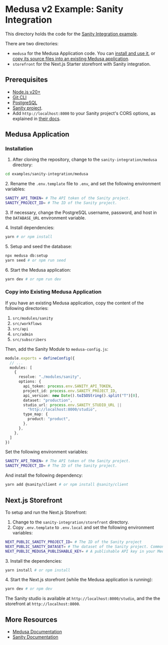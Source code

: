# Medusa v2 Example: Sanity Integration

This directory holds the code for the [Sanity Integration example](https://docs.medusajs.com/resources/integrations/guides/sanity).

There are two directories:

- `medusa` for the Medusa Application code. You can [install and use it](#installation), or [copy its source files into an existing Medusa application](#copy-into-existing-medusa-application).
- `storefront` for the Next.js Starter storefront with Sanity integration.

## Prerequisites

- [Node.js v20+](https://nodejs.org/en/download)
- [Git CLI](https://git-scm.com/downloads)
- [PostgreSQL](https://www.postgresql.org/download/)
- [Sanity project](https://www.sanity.io/docs/creating-projects).
- Add `http://localhost:8000` to your Sanity project's CORS options, as explained in [their docs](https://www.sanity.io/docs/cors#5a355ee47b66).

## Medusa Application

### Installation

1. After cloning the repository, change to the `sanity-integration/medusa` directory:

```bash
cd examples/sanity-integration/medusa
```

2\. Rename the `.env.template` file to `.env`, and set the following environment variables:

```bash
SANITY_API_TOKEN= # The API token of the Sanity project.
SANITY_PROJECT_ID= # The ID of the Sanity project.
```

3\. If necessary, change the PostgreSQL username, password, and host in the `DATABASE_URL` environment variable.

4\. Install dependencies:

```bash
yarn # or npm install
```

5\. Setup and seed the database:

```bash
npx medusa db:setup
yarn seed # or npm run seed
```

6\. Start the Medusa application:

```bash
yarn dev # or npm run dev
```

### Copy into Existing Medusa Application

If you have an existing Medusa application, copy the content of the following directories:

1. `src/modules/sanity`
2. `src/workflows`
3. `src/api`
4. `src/admin`
5. `src/subscribers`

Then, add the Sanity Module to `medusa-config.js`:

```ts
module.exports = defineConfig({
  // ...
  modules: [
    {
      resolve: "./modules/sanity",
      options: {
        api_token: process.env.SANITY_API_TOKEN,
        project_id: process.env.SANITY_PROJECT_ID,
        api_version: new Date().toISOString().split("T")[0],
        dataset: "production",
        studio_url: process.env.SANITY_STUDIO_URL || 
          "http://localhost:8000/studio",
        type_map: {
          product: "product",
        },
      },
    },
  ]
})
```

Set the following environment variables:

```bash
SANITY_API_TOKEN= # The API token of the Sanity project.
SANITY_PROJECT_ID= # The ID of the Sanity project.
```

And install the following dependency:

```bash
yarn add @sanity/client # or npm install @sanity/client
```

## Next.js Storefront

To setup and run the Next.js Storefront:

1. Change to the `sanity-integration/storefront` directory.
2. Copy `.env.template` to `.env.local` and set the following environment variables:

```bash
NEXT_PUBLIC_SANITY_PROJECT_ID= # The ID of the Sanity project
NEXT_PUBLIC_SANITY_DATASET= # The dataset of the Sanity project. Commonly, it's `production`.
NEXT_PUBLIC_MEDUSA_PUBLISHABLE_KEY= # A publishable API key in your Medusa application. Learn more: https://docs.medusajs.com/resources/storefront-development/publishable-api-keys
```

3\. Install the dependencies:

```bash
yarn install # or npm install
```

4\. Start the Next.js storefront (while the Medusa application is running):

```bash
yarn dev # or npm dev
```

The Sanity studio is available at `http://localhost:8000/studio`, and the the storefront at `http://localhost:8000`.

## More Resources

- [Medusa Documentation](https://docs.medusajs.com)
- [Sanity Documentation](https://www.sanity.io/docs/overview-introduction)
